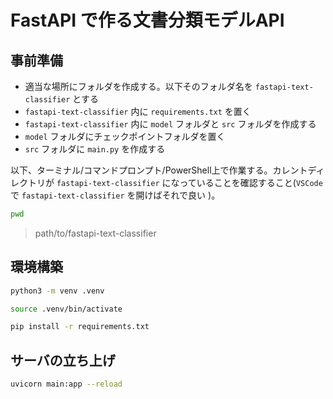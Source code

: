 # FastAPI で作る文書分類モデルAPI

## 事前準備
- 適当な場所にフォルダを作成する。以下そのフォルダ名を `fastapi-text-classifier` とする
- `fastapi-text-classifier` 内に `requirements.txt` を置く
- `fastapi-text-classifier` 内に `model` フォルダと `src` フォルダを作成する
- `model` フォルダにチェックポイントフォルダを置く
- `src` フォルダに `main.py` を作成する

以下、ターミナル/コマンドプロンプト/PowerShell上で作業する。カレントディレクトリが `fastapi-text-classifier` になっていることを確認すること(`VSCode` で `fastapi-text-classifier` を開けばそれで良い )。

```sh
pwd
```
> path/to/fastapi-text-classifier

## 環境構築

```sh
python3 -m venv .venv
```

```sh
source .venv/bin/activate
```

```sh
pip install -r requirements.txt
```

## サーバの立ち上げ
```sh
uvicorn main:app --reload
```